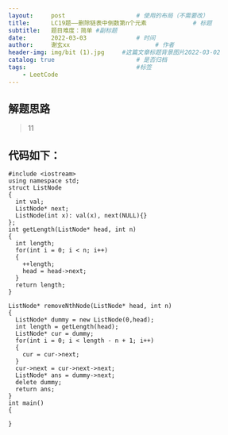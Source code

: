 ```yaml
---
layout:     post   				    # 使用的布局（不需要改）
title:      LC19题——删除链表中倒数第n个元素				# 标题 
subtitle:   题目难度：简单 #副标题
date:       2022-03-03 				# 时间
author:     谢玄xx 						# 作者
header-img: img/bit (1).jpg 	#这篇文章标题背景图片2022-03-02 
catalog: true 						# 是否归档
tags:								#标签
    - LeetCode
---
```


## 解题思路
> 11

## 代码如下：

    #include <iostream>
    using namespace std;
    struct ListNode
    {
      int val;
      ListNode* next;
      ListNode(int x): val(x), next(NULL){}
    };
    int getLength(ListNode* head, int n)
    {
      int length;
      for(int i = 0; i < n; i++)
      {
        ++length;
        head = head->next;
      }
      return length;
    }

    ListNode* removeNthNode(ListNode* head, int n)
    {
      ListNode* dummy = new ListNode(0,head);
      int length = getLength(head);
      ListNode* cur = dummy;
      for(int i = 0; i < length - n + 1; i++)
      {
        cur = cur->next;
      }
      cur->next = cur->next->next;
      ListNode* ans = dummy->next;
      delete dummy;
      return ans;
    }
    int main()
    {

    }
